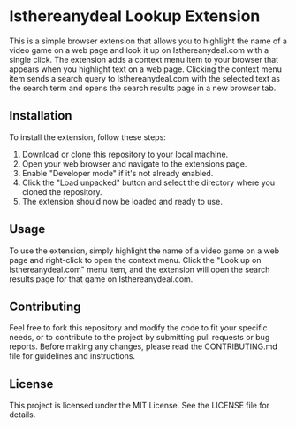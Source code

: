 # Isthereanydeal Lookup Extension

This is a simple browser extension that allows you to highlight the name of a video game on a web page and look it up on Isthereanydeal.com with a single click. The extension adds a context menu item to your browser that appears when you highlight text on a web page. Clicking the context menu item sends a search query to Isthereanydeal.com with the selected text as the search term and opens the search results page in a new browser tab.

## Installation

To install the extension, follow these steps:

1. Download or clone this repository to your local machine.
2. Open your web browser and navigate to the extensions page.
3. Enable "Developer mode" if it's not already enabled.
4. Click the "Load unpacked" button and select the directory where you cloned the repository.
5. The extension should now be loaded and ready to use.

## Usage

To use the extension, simply highlight the name of a video game on a web page and right-click to open the context menu. Click the "Look up on Isthereanydeal.com" menu item, and the extension will open the search results page for that game on Isthereanydeal.com.

## Contributing

Feel free to fork this repository and modify the code to fit your specific needs, or to contribute to the project by submitting pull requests or bug reports. Before making any changes, please read the CONTRIBUTING.md file for guidelines and instructions.

## License

This project is licensed under the MIT License. See the LICENSE file for details.

